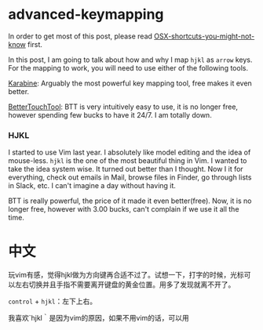 # advanced-keymapping

In order to get most of this post, please read [OSX-shortcuts-you-might-not-know](https://github.com/yifanchen/OSX-shortcuts-you-might-not-know) first. 

In this post, I am going to talk about how and why I map `hjkl` as `arrow` keys. For the mapping to work, you will need to use either of the following tools. 

[Karabine](https://github.com/tekezo/Karabiner): Arguably the most powerful key mapping tool, free makes it even better.

[BetterTouchTool](https://www.boastr.net/): BTT is very intuitively easy to use, it is no longer free, however spending few bucks to have it 24/7. I am totally down.

### HJKL

I started to use Vim last year. I absolutely like model editing and the idea of mouse-less. `hjkl` is the one of the most beautiful thing in Vim. I wanted to take the idea system wise. It turned out better than I thought. Now I it for everything, check out emails in Mail, browse files in Finder, go through lists in Slack, etc. I can't imagine a day without having it. 


BTT is really powerful, the price of it made it even better(free). Now, it is no longer free, however with 3.00 bucks, can't complain if we use it all the time. 

# 中文

玩vim有感，觉得hjkl做为方向键再合适不过了。试想一下，打字的时候，光标可以左右切换并且手指不需要离开键盘的黄金位置。用多了发现就离不开了。

`control` + `hjkl`：左下上右。

我喜欢`hjkl｀是因为vim的原因，如果不用vim的话，可以用

